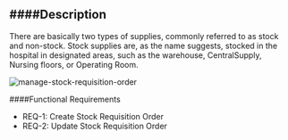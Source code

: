 ####Description
--------------
There are basically two types of supplies, commonly referred to as stock and non-stock. Stock supplies are, as the name suggests, stocked in the hospital in designated areas, such as the warehouse, CentralSupply, Nursing floors, or Operating Room.

![manage-stock-requisition-order](https://f.cloud.github.com/assets/4283040/1244820/4139931c-2a8f-11e3-9d20-dd5f02b52bfd.PNG)

####Functional Requirements
* REQ-1:	Create Stock Requisition Order
* REQ-2:	Update Stock Requisition Order
